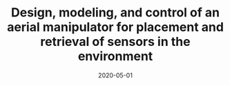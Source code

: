 ---
title: "Design, modeling, and control of an aerial manipulator for placement and retrieval of sensors in the environment"
collection: publications
permalink: /publication/2020-05-01-aerial-manipulator-design
excerpt: 'This paper presents the design, modeling, and control of an aerial manipulator for placement and retrieval of sensors in the environment.'
date: 2020-05-01
venue: 'Journal of Field Robotics'
paperurl: 'https://onlinelibrary.wiley.com/doi/abs/10.1002/rob.21935'
citation: 'Hamaza, S., Georgilas, I., Heredia, G., Ollero, A., & Richardson, T. (2020). "Design, modeling, and control of an'
---